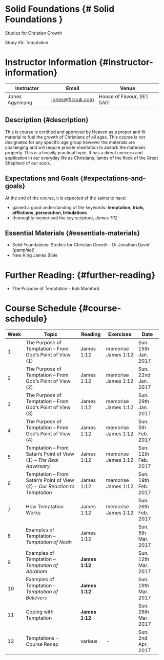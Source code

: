 # Solid Foundations {# Solid Foundations }

Studies for Christian Growth

Study \#5: Temptation

# Instructor Information {#instructor-information}

| Instructor | Email | Venue |
| --- | --- | --- |
| Jones Agyemang | jones@flccuk.com | House of Favour, SE1 5AG |

## Description {#description}

This is course is certified and approved by Heaven as a proper and fit material to fuel the growth of Christians of all ages. This course is not designated for any specific age group however the materials are challenging and will require private meditation to absorb the materials properly. This is a heavily practical topic. It has a direct concern and application in our everyday life as Christians, lambs of the flock of the Great Shepherd of our souls.

## Expectations and Goals {#expectations-and-goals}

At the end of the course, it is expected of the saints to have:

* gained a good understanding of the keywords: **temptation, trials, afflictions, persecution, tribulations**
* thoroughly memorised the key scripture, _James 1:12_

## Essential Materials {#essentials-materials}

* Solid Foundations: Studies for Christian Growth – Dr Jonathan David \[_pamphlet_\]
* New King James Bible

# Further Reading: {#further-reading}

* The Purpose of Temptation - Bob Mumford

# Course Schedule {#course-schedule}

| Week | Topic | Reading | Exercises | Date |
| --- | --- | --- | --- | --- |
| 1 | The Purpose of Temptation – From God’s Point of View \(1\) | James 1:12 | memorise James 1:12 | Sun. 15th Jan. 2017 |
| 2 | The Purpose of Temptation – From God’s Point of View \(2\) | James 1:12 | memorise James 1:12 | Sun. 22nd Jan. 2017 |
| 3 | The Purpose of Temptation – From God’s Point of View \(3\) | James 1:12 | memorise James 1:12 | Sun. 29th Jan. 2017 |
| 4 | The Purpose of Temptation – From God’s Point of View \(4\) | James 1:12 | memorise James 1:12 | Sun.  5th Feb. 2017 |
| 5 | Temptation – From Satan’s Point of View \(1\) – _The Real Adversary_ | James 1:12 | memorise James 1:12 | Sun. 12th Feb. 2017 |
| 6 | Temptation – From Satan’s Point of View \(2\) - _Our Reaction to Temptation_ | James 1:12 | memorise James 1:12 | Sun. 19th Feb. 2017 |
| 7 | How Temptation Works | James 1:12 | memorise James 1:12 | Sun. 26th Feb. 2017 |
| 8 | Examples of Temptation – _Temptation of Noah_ | James 1:12 |  | Sun. 5th Mar. 2017 |
| 9 | Examples of Temptation – _Temptation of Abraham_ | **James 1:12** |  | Sun. 12th Mar. 2017 |
| 10 | Examples of Temptation – _Temptation of Believers_ | **James 1:12** |  | Sun. 19th Mar. 2017 |
| 11 | Coping with Temptation | **James 1:12** |  | Sun. 26th Mar. 2017 |
| 12 | Temptations - Course Recap | various | - | Sun. 2nd Apr. 2017 |



